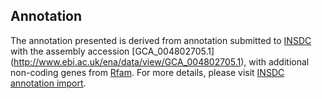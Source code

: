 
Annotation
----------

The annotation presented is derived from annotation submitted to
[INSDC](http://www.insdc.org) with the assembly accession [GCA\_004802705.1]
(http://www.ebi.ac.uk/ena/data/view/GCA_004802705.1),
with additional non-coding genes from
[Rfam](http://rfam.xfam.org/). For more details, please visit [INSDC
annotation import](http://ensemblgenomes.org/info/data/insdc_annotation).
